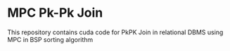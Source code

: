# MPC Pk-Pk Join

This repository contains cuda code for PkPK Join in relational DBMS using MPC in BSP sorting algorithm
